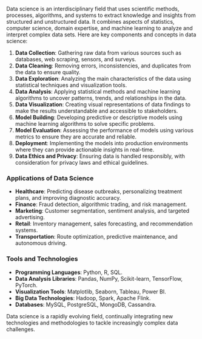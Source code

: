 Data science is an interdisciplinary field that uses scientific methods, processes, algorithms, and systems to extract knowledge and insights from structured and unstructured data. It combines aspects of statistics, computer science, domain expertise, and machine learning to analyze and interpret complex data sets. Here are key components and concepts in data science:

1. **Data Collection**: Gathering raw data from various sources such as databases, web scraping, sensors, and surveys.
2. **Data Cleaning**: Removing errors, inconsistencies, and duplicates from the data to ensure quality.
3. **Data Exploration**: Analyzing the main characteristics of the data using statistical techniques and visualization tools.
4. **Data Analysis**: Applying statistical methods and machine learning algorithms to uncover patterns, trends, and relationships in the data.
5. **Data Visualization**: Creating visual representations of data findings to make the results understandable and accessible to stakeholders.
6. **Model Building**: Developing predictive or descriptive models using machine learning algorithms to solve specific problems.
7. **Model Evaluation**: Assessing the performance of models using various metrics to ensure they are accurate and reliable.
8. **Deployment**: Implementing the models into production environments where they can provide actionable insights in real-time.
9. **Data Ethics and Privacy**: Ensuring data is handled responsibly, with consideration for privacy laws and ethical guidelines.

### Applications of Data Science
- **Healthcare**: Predicting disease outbreaks, personalizing treatment plans, and improving diagnostic accuracy.
- **Finance**: Fraud detection, algorithmic trading, and risk management.
- **Marketing**: Customer segmentation, sentiment analysis, and targeted advertising.
- **Retail**: Inventory management, sales forecasting, and recommendation systems.
- **Transportation**: Route optimization, predictive maintenance, and autonomous driving.

### Tools and Technologies
- **Programming Languages**: Python, R, SQL.
- **Data Analysis Libraries**: Pandas, NumPy, Scikit-learn, TensorFlow, PyTorch.
- **Visualization Tools**: Matplotlib, Seaborn, Tableau, Power BI.
- **Big Data Technologies**: Hadoop, Spark, Apache Flink.
- **Databases**: MySQL, PostgreSQL, MongoDB, Cassandra.

Data science is a rapidly evolving field, continually integrating new technologies and methodologies to tackle increasingly complex data challenges.
